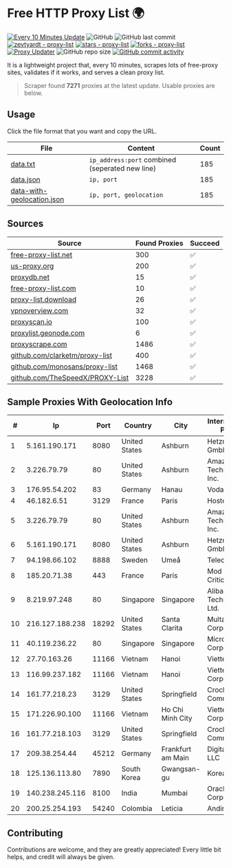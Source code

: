 
# Free HTTP Proxy List 🌍

[![Every 10 Minutes Update](https://github.com/mertguvencli/http-proxy-list/actions/workflows/main.yml/badge.svg?branch=main)](https://github.com/mertguvencli/http-proxy-list/actions/workflows/main.yml)
![GitHub](https://img.shields.io/github/license/mertguvencli/http-proxy-list)
![GitHub last commit](https://img.shields.io/github/last-commit/mertguvencli/http-proxy-list)
[![zevtyardt - proxy-list](https://img.shields.io/static/v1?label=zevtyardt&message=proxy-list&color=blue&logo=github)](https://github.com/zevtyardt/proxy-list "Go to GitHub repo")
[![stars - proxy-list](https://img.shields.io/github/stars/zevtyardt/proxy-list?style=social)](https://github.com/zevtyardt/proxy-list)
[![forks - proxy-list](https://img.shields.io/github/forks/zevtyardt/proxy-list?style=social)](https://github.com/zevtyardt/proxy-list)
[![Proxy Updater](https://github.com/zevtyardt/proxy-list/workflows/Proxy%20Updater/badge.svg)](https://github.com/zevtyardt/proxy-list/actions?query=workflow:"Proxy+Updater")
![GitHub repo size](https://img.shields.io/github/repo-size/zevtyardt/proxy-list)
[![GitHub commit activity](https://img.shields.io/github/commit-activity/m/zevtyardt/proxy-list?logo=commits)](https://github.com/zevtyardt/proxy-list/commits/main)

It is a lightweight project that, every 10 minutes, scrapes lots of free-proxy sites, validates if it works, and serves a clean proxy list.

> Scraper found **7271** proxies at the latest update. Usable proxies are below.

## Usage

Click the file format that you want and copy the URL.

|File|Content|Count|
|----|-------|-----|
|[data.txt](https://raw.githubusercontent.com/mertguvencli/http-proxy-list/main/proxy-list/data.txt)|`ip_address:port` combined (seperated new line)|185|
|[data.json](https://raw.githubusercontent.com/mertguvencli/http-proxy-list/main/proxy-list/data.json)|`ip, port`|185|
|[data-with-geolocation.json](https://raw.githubusercontent.com/mertguvencli/http-proxy-list/main/proxy-list/data-with-geolocation.json)|`ip, port, geolocation`|185|

## Sources

|Source|Found Proxies|Succeed|
|------|-------------|-------|
|[free-proxy-list.net](https://free-proxy-list.net)|300|✅|
|[us-proxy.org](https://www.us-proxy.org)|200|✅|
|[proxydb.net](http://proxydb.net)|15|✅|
|[free-proxy-list.com](https://free-proxy-list.com/?page=&port=&type%5B%5D=http&type%5B%5D=https&up_time=0&search=Search)|10|✅|
|[proxy-list.download](https://www.proxy-list.download/HTTP)|26|✅|
|[vpnoverview.com](https://vpnoverview.com/privacy/anonymous-browsing/free-proxy-servers)|32|✅|
|[proxyscan.io](https://www.proxyscan.io)|100|✅|
|[proxylist.geonode.com](https://proxylist.geonode.com/api/proxy-list?limit=300&page=1&sort_by=lastChecked&sort_type=desc&protocols=http,https)|6|✅|
|[proxyscrape.com](https://api.proxyscrape.com/v2/?request=displayproxies&protocol=http&timeout=10000&country=all&ssl=all&anonymity=all)|1486|✅|
|[github.com/clarketm/proxy-list](https://raw.githubusercontent.com/clarketm/proxy-list/master/proxy-list-raw.txt)|400|✅|
|[github.com/monosans/proxy-list](https://raw.githubusercontent.com/monosans/proxy-list/main/proxies/http.txt)|1468|✅|
|[github.com/TheSpeedX/PROXY-List](https://raw.githubusercontent.com/TheSpeedX/PROXY-List/master/http.txt)|3228|✅|


## Sample Proxies With Geolocation Info

|#|Ip|Port|Country|City|Internet Service Provider|
|-|--|----|-------|----|-------------------------|
|1|5.161.190.171|8080|United States|Ashburn|Hetzner Online GmbH|
|2|3.226.79.79|80|United States|Ashburn|Amazon Technologies Inc.|
|3|176.95.54.202|83|Germany|Hanau|Vodafone GmbH|
|4|46.182.6.51|3129|France|Paris|Hosteur SAS|
|5|3.226.79.79|80|United States|Ashburn|Amazon Technologies Inc.|
|6|5.161.190.171|8080|United States|Ashburn|Hetzner Online GmbH|
|7|94.198.66.102|8888|Sweden|Umeå|Telecom3|
|8|185.20.71.38|443|France|Paris|Mod Mission Critical LLC|
|9|8.219.97.248|80|Singapore|Singapore|Alibaba (US) Technology Co., Ltd.|
|10|216.127.188.238|18292|United States|Santa Clarita|Multacom Corporation|
|11|40.119.236.22|80|Singapore|Singapore|Microsoft Corporation|
|12|27.70.163.26|11166|Vietnam|Hanoi|Viettel Group|
|13|116.99.237.182|11166|Vietnam|Hanoi|Viettel Corporation|
|14|161.77.218.23|3129|United States|Springfield|Crocker Communications|
|15|171.226.90.100|11166|Vietnam|Ho Chi Minh City|Viettel Corporation|
|16|161.77.218.103|3129|United States|Springfield|Crocker Communications|
|17|209.38.254.44|45212|Germany|Frankfurt am Main|DigitalOcean, LLC|
|18|125.136.113.80|7890|South Korea|Gwangsan-gu|Korea Telecom|
|19|140.238.245.116|8100|India|Mumbai|Oracle Corporation|
|20|200.25.254.193|54240|Colombia|Leticia|Andinet ON Line|



## Contributing

Contributions are welcome, and they are greatly appreciated! Every
little bit helps, and credit will always be given.

